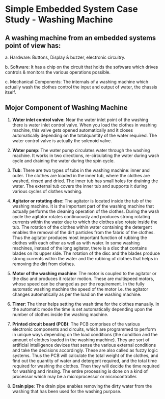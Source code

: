 # Simple Embedded System Case Study - Washing Machine

## A washing machine from an embedded systems point of view has:
a. Hardware: Buttons, Display & buzzer, electronic circuitry.

b. Software: It has a chip on the circuit that holds the software which drives controls &
monitors the various operations possible.

c. Mechanical Components: The internals of a washing machine which actually wash the
clothes control the input and output of water, the chassis itself.


## Mojor Component of Washing Machine


1) **Water inlet control valve**: Near the water inlet point of the washing there is water
inlet control valve. When you load the clothes in washing machine, this valve gets
opened automatically and it closes automatically depending on the totalquantity of the
water required. The water control valve is actually the solenoid valve.

2) **Water pump**: The water pump circulates water through the washing machine. It
works in two directions, re-circulating the water during wash cycle and draining the
water during the spin cycle.

3) **Tub**: There are two types of tubs in the washing machine: inner and outer. The
clothes are loaded in the inner tub, where the clothes are washed, rinsed and dried. The
inner tub has small holes for draining the water. The external tub covers the inner tub
and supports it during various cycles of clothes washing.

4) **Agitator or rotating disc**: The agitator is located inside the tub of the washing
machine. It is the important part of the washing machine that actually performs the
cleaning operation of the clothes. During the wash cycle the agitator rotates
continuously and produces strong rotating currents within the water due to which the
clothes also rotate inside the tub. The rotation of the clothes within water containing the
detergent enables the removal of the dirt particles from the fabric of the clothes. Thus
the agitator produces most important function of rubbing the clothes with each other as
well as with water. In some washing machines, instead of the long agitator, there is
a disc that contains blades on its upper side. The rotation of the disc and the blades
produce strong currents within the water and the rubbing of clothes that helps in
removing the dirt from clothes.

5) **Motor of the washing machine**: The motor is coupled to the agitator or the disc and
produces it rotator motion. These are multispeed motors, whose speed can be changed
as per the requirement. In the fully automatic washing machine the speed of the motor
i.e. the agitator changes automatically as per the load on the washing machine.

6) **Timer**: The timer helps setting the wash time for the clothes manually. In the
automatic mode the time is set automatically depending upon the number of clothes
inside the washing machine.

7) **Printed circuit board (PCB)**: The PCB comprises of the various electronic
components and circuits, which are programmed to perform in unique ways depending
on the load conditions (the condition and the amount of clothes loaded in the washing
machine). They are sort of artificial intelligence devices that sense the various external
conditions and take the decisions accordingly. These are also called as fuzzy logic
systems. Thus the PCB will calculate the total weight of the clothes, and find out the
quantity of water and detergent required, and the total time required for washing the
clothes. Then they will decide the time required for washing and rinsing. The entire
processing is done on a kind of processor which may be a microprocessor or
microcontroller.

8) **Drain pipe**: The drain pipe enables removing the dirty water
from the washing that has been used for the washing purpose.
